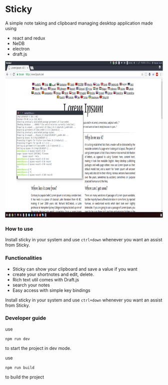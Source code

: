 # Sticky

A simple note taking and clipboard managing desktop application made using 

- react and redux
- NeDB
- electron
- draft.js 


<img src="https://github.com/nadunindunil/sticky/blob/dev/gif/demo.gif?raw=true" width="800" height="500">

### How to use

Install sticky in your system and use `ctrl+down` whenever you want an assist from Sticky.

### Functionalities

- Sticky can show your clipboard and save a value if you want
- create your shortnotes and edit, delete.
- Rich text util comes with Draft.js
- search your notes
- Easy access with simple key bindings

Install sticky in your system and use `ctrl+down` whenever you want an assist from Sticky.

### Developer guide
use 
```
npm run dev
```
to start the project in dev mode.

use 
```
npm run build
```
to build the project



